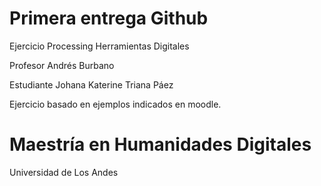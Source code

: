 # Primera entrega Github

Ejercicio Processing Herramientas Digitales

Profesor Andrés Burbano


Estudiante Johana Katerine Triana Páez


Ejercicio basado en ejemplos indicados en moodle.


# Maestría en Humanidades Digitales

Universidad de Los Andes
